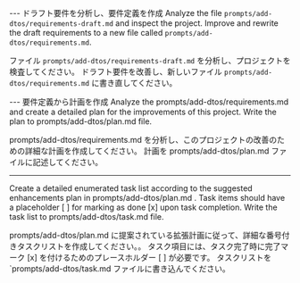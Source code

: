 --- ドラフト要件を分析し、要件定義を作成
Analyze the file `prompts/add-dtos/requirements-draft.md` and inspect the project.
Improve and rewrite the draft requirements to a new file called `prompts/add-dtos/requirements.md`.

ファイル `prompts/add-dtos/requirements-draft.md` を分析し、プロジェクトを検査してください。
ドラフト要件を改善し、新しいファイル `prompts/add-dtos/requirements.md` に書き直してください。

--- 要件定義から計画を作成
Analyze the prompts/add-dtos/requirements.md and create a detailed plan for the improvements of this project.
Write the plan to prompts/add-dtos/plan.md file.

prompts/add-dtos/requirements.md を分析し、このプロジェクトの改善のための詳細な計画を作成してください。
計画を prompts/add-dtos/plan.md ファイルに記述してください。

--- 
Create a detailed enumerated task list according to the suggested enhancements plan in prompts/add-dtos/plan.md .
Task items should have a placeholder [ ] for marking as done [x] upon task completion.
Write the task list to prompts/add-dtos/task.md file.

prompts/add-dtos/plan.md に提案されている拡張計画に従って、詳細な番号付きタスクリストを作成してください。。
タスク項目には、タスク完了時に完了マーク [x] を付けるためのプレースホルダー [ ] が必要です。
タスクリストを `prompts/add-dtos/task.md ファイルに書き込んでください。
